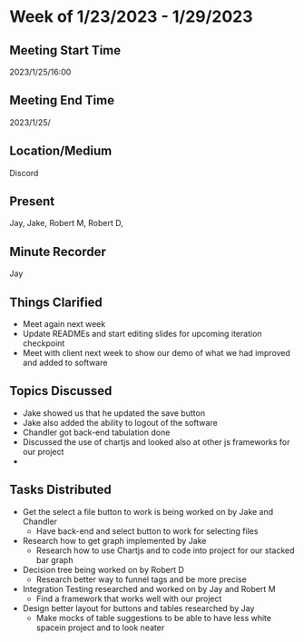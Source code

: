 # Week of 1/23/2023 - 1/29/2023

## Meeting Start Time

2023/1/25/16:00

## Meeting End Time

2023/1/25/

## Location/Medium

Discord

## Present

Jay, Jake, Robert M, Robert D, 

## Minute Recorder

Jay

## Things Clarified

* Meet again next week
* Update READMEs and start editing slides for upcoming iteration checkpoint
* Meet with client next week to show our demo of what we had improved and added to software

## Topics Discussed

* Jake showed us that he updated the save button
* Jake also added the ability to logout of the software
* Chandler got back-end tabulation done
* Discussed the use of chartjs and looked also at other js frameworks for our project
* 

## Tasks Distributed

* Get the select a file button to work is being worked on by Jake and Chandler
    * Have back-end and select button to work for selecting files
* Research how to get graph implemented by Jake
    * Research how to use Chartjs and to code into project for our stacked bar graph
* Decision tree being worked on by Robert D
    * Research better way to funnel tags and be more precise
* Integration Testing researched and worked on by Jay and Robert M
    * Find a framework that works well with our project
* Design better layout for buttons and tables researched by Jay
    * Make mocks of table suggestions to be able to have less white spacein project and to look neater
